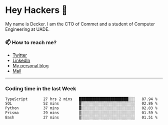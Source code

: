 # Hey Hackers 👋

My name is Decker. I am the CTO of Commet and a student of Computer Engineering at UADE.

### 📫 How to reach me?
- [Twitter](https://x.com/0xDecker) 
- [LinkedIn](https://www.linkedin.com/in/decker-urbano/) 
- [My personal blog](http://decker.sh) 
- [Mail](mailto:me@decker.sh)

---

### Coding time in the last Week

<!--START_SECTION:waka-->

```txt
TypeScript       27 hrs 2 mins   ██████████████████████░░░   87.94 %
SQL              52 mins         ▓░░░░░░░░░░░░░░░░░░░░░░░░   02.86 %
Python           37 mins         ▓░░░░░░░░░░░░░░░░░░░░░░░░   02.03 %
Prisma           29 mins         ▒░░░░░░░░░░░░░░░░░░░░░░░░   01.59 %
Bash             27 mins         ▒░░░░░░░░░░░░░░░░░░░░░░░░   01.51 %
```

<!--END_SECTION:waka-->
